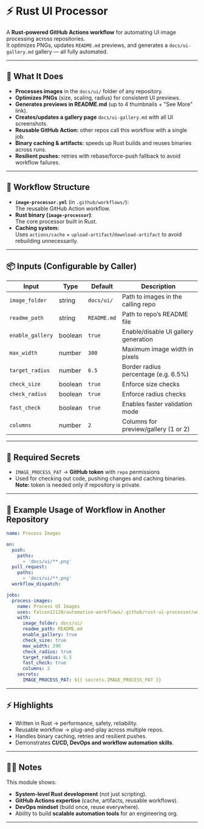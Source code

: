 # ⚡ Rust UI Processor

A **Rust-powered GitHub Actions workflow** for automating UI image processing across repositories.  
It optimizes PNGs, updates `README.md` previews, and generates a `docs/ui-gallery.md` gallery — all fully automated.

---

## 🚀 What It Does
- **Processes images** in the `docs/ui/` folder of any repository.
- **Optimizes PNGs** (size, scaling, radius) for consistent UI previews.
- **Generates previews in README.md** (up to 4 thumbnails + "See More" link).
- **Creates/updates a gallery page** `docs/ui-gallery.md` with all UI screenshots.
- **Reusable GitHub Action:** other repos call this workflow with a single job.
- **Binary caching & artifacts:** speeds up Rust builds and reuses binaries across runs.
- **Resilient pushes:** retries with rebase/force-push fallback to avoid workflow failures.

---

## 🧩 Workflow Structure
- **`image-processor.yml`** (in `.github/workflows/`):  
  The reusable GitHub Action workflow.
- **Rust binary (`image-processor`)**:  
  The core processor built in Rust.
- **Caching system:**  
  Uses `actions/cache` + `upload-artifact`/`download-artifact` to avoid rebuilding unnecessarily.

---

## 📦 Inputs (Configurable by Caller)

| Input            | Type    | Default     | Description                                |
|------------------|---------|-------------|--------------------------------------------|
| `image_folder`   | string  | `docs/ui/`  | Path to images in the calling repo         |
| `readme_path`    | string  | `README.md` | Path to repo’s README file                 |
| `enable_gallery` | boolean | `true`      | Enable/disable UI gallery generation       |
| `max_width`      | number  | `300`       | Maximum image width in pixels              |
| `target_radius`  | number  | `6.5`       | Border radius percentage (e.g. 6.5%)       |
| `check_size`     | boolean | `true`      | Enforce size checks                        |
| `check_radius`   | boolean | `true`      | Enforce radius checks                      |
| `fast_check`     | boolean | `true`      | Enables faster validation mode             |
| `columns`        | number  | `2`         | Columns for preview/gallery (1 or 2)       |

---

## 🔑 Required Secrets
- `IMAGE_PROCESS_PAT` → **GitHub token** with `repo` permissions 
- Used for checking out code, pushing changes and caching binaries.   
**Note:** token is needed only if repository is private.

---

## 📌 Example Usage of Workflow in Another Repository

```yaml
name: Process Images

on:
  push:
    paths:
      - 'docs/ui/**.png'
  pull_request:
    paths:
      - 'docs/ui/**.png'
  workflow_dispatch:

jobs:
  process-images:
    name: Process UI Images
    uses: Falcon12120/automation-workflows/.github/rust-ui-processor/workflows/ui-processor.yml@main
    with:
      image_folder: docs/ui/
      readme_path: README.md
      enable_gallery: true
      check_size: true
      max_width: 290
      check_radius: true
      target_radius: 6.5
      fast_check: true
      columns: 2
    secrets:
      IMAGE_PROCESS_PAT: ${{ secrets.IMAGE_PROCESS_PAT }}
````

---

## ⚡ Highlights

* Written in Rust → performance, safety, reliability.
* Reusable workflow → plug-and-play across multiple repos.
* Handles binary caching, retries and resilient pushes.
* Demonstrates **CI/CD, DevOps and workflow automation skills**.

---

## 🧑‍💻 Notes

This module shows:

* **System-level Rust development** (not just scripting).
* **GitHub Actions expertise** (cache, artifacts, reusable workflows).
* **DevOps mindset** (build once, reuse everywhere).
* Ability to build **scalable automation tools** for an engineering org.

---